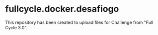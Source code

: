 # fullcycle.docker.desafiogo
This repository has been created to upload files for Challenge from "Full Cycle 3.0". 
